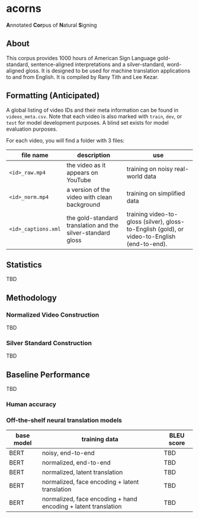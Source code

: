 # acorns
 **A**nnotated **Cor**pus of **N**atural **S**igning

## About
This corpus provides 1000 hours of American Sign Language gold-standard, sentence-aligned interpretations and a silver-standard, word-aligned gloss. It is designed to be used for machine translation applications to and from English. It is compiled by Rany Tith and Lee Kezar.

## Formatting (Anticipated)
A global listing of video IDs and their meta information can be found in `videos_meta.csv`. Note that each video is also marked with `train`, `dev`, or `test` for model development purposes. A blind set exists for model evaluation purposes.

For each video, you will find a folder with 3 files:

| file name | description | use |
|-----------|-------------|-----|
| `<id>_raw.mp4` | the video as it appears on YouTube | training on noisy real-world data |
| `<id>_norm.mp4` | a version of the video with clean background | training on simplified data |
| `<id>_captions.xml` | the gold-standard translation and the silver-standard gloss | training video-to-gloss (silver), gloss-to-English (gold), or video-to-English (end-to-end). |

## Statistics
TBD

## Methodology
### Normalized Video Construction
TBD

### Silver Standard Construction
TBD

## Baseline Performance
TBD 
### Human accuracy

### Off-the-shelf neural translation models
| base model | training data | BLEU score |
|--------|-------------|------------|
| BERT | noisy, end-to-end | TBD |
| BERT | normalized, end-to-end | TBD |
| BERT | normalized, latent translation | TBD |
| BERT | normalized, face encoding + latent translation | TBD |
| BERT | normalized, face encoding + hand encoding + latent translation | TBD |

